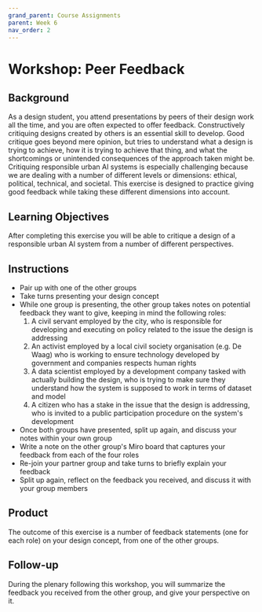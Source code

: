 ```yaml
---
grand_parent: Course Assignments
parent: Week 6
nav_order: 2
---
```


# Workshop: Peer Feedback

## Background

As a design student, you attend presentations by peers of their design work all the time, and you are often expected to offer feedback. Constructively critiquing designs created by others is an essential skill to develop. Good critique goes beyond mere opinion, but tries to understand what a design is trying to achieve, how it is trying to achieve that thing, and what the shortcomings or unintended consequences of the approach taken might be. Critiquing responsible urban AI systems is especially challenging because we are dealing with a number of different levels or dimensions: ethical, political, technical, and societal. This exercise is designed to practice giving good feedback while taking these different dimensions into account.

## Learning Objectives

After completing this exercise you will be able to critique a design of a responsible urban AI system from a number of different perspectives.

## Instructions‌

-   Pair up with one of the other groups
-   Take turns presenting your design concept
-   While one group is presenting, the other group takes notes on potential feedback they want to give, keeping in mind the following roles:
    1.  A civil servant employed by the city, who is responsible for developing and executing on policy related to the issue the design is addressing
    2.  An activist employed by a local civil society organisation (e.g. De Waag) who is working to ensure technology developed by government and companies respects human rights
    3.  A data scientist employed by a development company tasked with actually building the design, who is trying to make sure they understand how the system is supposed to work in terms of dataset and model
    4.  A citizen who has a stake in the issue that the design is addressing, who is invited to a public participation procedure on the system's development
-   Once both groups have presented, split up again, and discuss your notes within your own group
-   Write a note on the other group's Miro board that captures your feedback from each of the four roles
-   Re-join your partner group and take turns to briefly explain your feedback
-   Split up again, reflect on the feedback you received, and discuss it with your group members

## Product

The outcome of this exercise is a number of feedback statements (one for each role) on your design concept, from one of the other groups. 

## Follow-up

During the plenary following this workshop, you will summarize the feedback you received from the other group, and give your perspective on it.